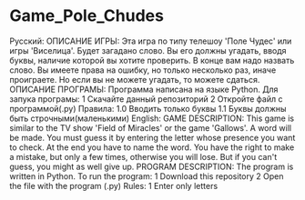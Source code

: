 # Game_Pole_Chudes
Русский:
ОПИСАНИЕ ИГРЫ:
Эта игра по типу телешоу 'Поле Чудес' или игры 'Виселица'.
Будет загадано слово.
Вы его должны угадать, вводя буквы, наличие которой вы хотите проверить.
В конце вам надо назвать слово.
Вы имеете права на ошибку, но только несколько раз, иначе проиграете.
Но если вы не можете угадать, то можете сдаться.
ОПИСАНИЕ ПРОГРАМЫ:
Программа написана на языке Python.
Для запука програмы:
1 Скачайте данный репозиторий
2 Откройте файл с программой(.py)
Правила:
1.0 Вводить только буквы
1.1 Буквы должны быть строчными(маленькими)
English:
GAME DESCRIPTION:
This game is similar to the TV show 'Field of Miracles' or the game 'Gallows'.
A word will be made.
You must guess it by entering the letter whose presence you want to check.
At the end you have to name the word.
You have the right to make a mistake, but only a few times, otherwise you will lose.
But if you can't guess, you might as well give up.
PROGRAM DESCRIPTION:
The program is written in Python.
To run the program:
1 Download this repository
2 Open the file with the program (.py)
Rules:
1 Enter only letters
